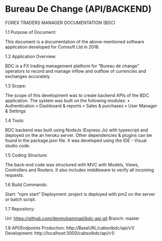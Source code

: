 
# Bureau De Change (API/BACKEND)

FOREX TRADERS MANAGER DOCUMENTATION (BDC) 
 
1.1 Purpose of Document:

This document is a documentation of the above-mentioned software application developed for Comsoft Ltd in 2018.

1.2 Application Overview:

BDC is a FX trading management platform for “Bureau de change” operators to record and manage inflow and outflow of currencies and exchanges accurately.

1.3 Scope:

The scope of this development was to create backend APIs of the BDC application. The system was built on the following modules:
• Authentication
• Dashboard & reports
• Sales & purchases
• User Manager & Settings

1.4 Tools:

BDC backend was built using NodeJs (Express Js) with typescript and deployed on the an heroku server.
Other dependencies & plugins can be found in the package.json file. It was developed using the IDE - Visual studio code.

1.5 Coding Structure:

The back-end code was structured with MVC with Models, Views, Controllers and Routers. It also includes middleware to verify all incoming requests.

1.6 Build Commands:

Start: “npm start”
Deployment:  project is deployed with pm2 on the server or batch script.

1.7 Repository:

Url: https://github.com/devmuhammad/bdc-api.git
Branch: master

1.8 API/Endpoints
Production: http://BaseURL/cabsolbdc/api/v1/ Development: http://localhost:3000/cabsolbdc/api/v1/
   
